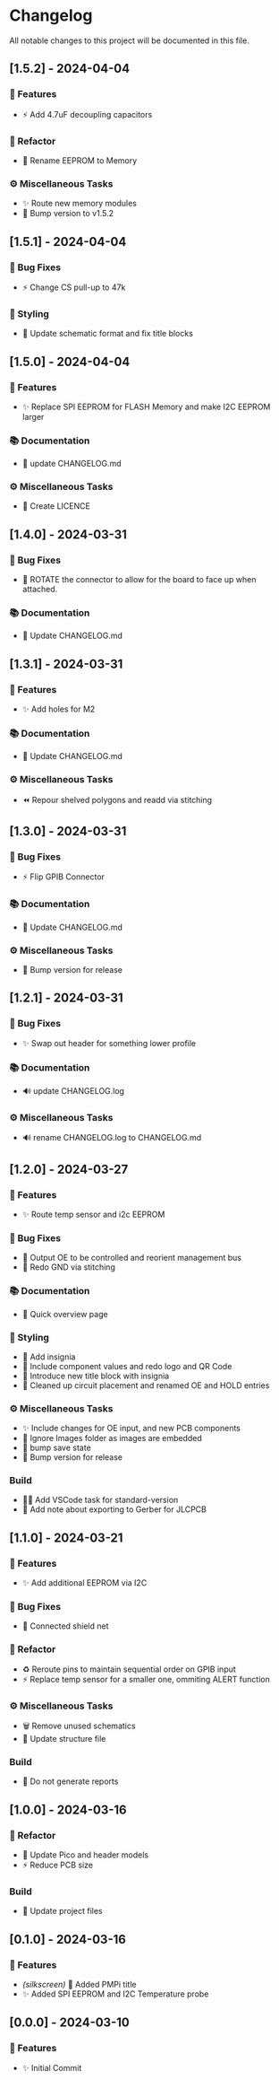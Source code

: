 # Changelog

All notable changes to this project will be documented in this file.

## [1.5.2] - 2024-04-04

### 🚀 Features

- :zap: Add 4.7uF decoupling capacitors

### 🚜 Refactor

- :truck: Rename EEPROM to Memory

### ⚙️ Miscellaneous Tasks

- :sparkles: Route new memory modules
- :bookmark: Bump version to v1.5.2

## [1.5.1] - 2024-04-04

### 🐛 Bug Fixes

- :zap: Change CS pull-up to 47k

### 🎨 Styling

- :lipstick: Update schematic format and fix title blocks

## [1.5.0] - 2024-04-04

### 🚀 Features

- :sparkles: Replace SPI EEPROM for FLASH Memory and make I2C EEPROM larger

### 📚 Documentation

- :memo: update CHANGELOG.md

### ⚙️ Miscellaneous Tasks

- :page_facing_up: Create LICENCE

## [1.4.0] - 2024-03-31

### 🐛 Bug Fixes

- :bug: ROTATE the connector to allow for the board to face up when attached.

### 📚 Documentation

- :memo: Update CHANGELOG.md

## [1.3.1] - 2024-03-31

### 🚀 Features

- :sparkles: Add holes for M2

### 📚 Documentation

- :memo: Update CHANGELOG.md

### ⚙️ Miscellaneous Tasks

- :rewind: Repour shelved polygons and readd via stitching

## [1.3.0] - 2024-03-31

### 🐛 Bug Fixes

- :zap: Flip GPIB Connector

### 📚 Documentation

- :memo: Update CHANGELOG.md

### ⚙️ Miscellaneous Tasks

- :bookmark: Bump version for release

## [1.2.1] - 2024-03-31

### 🐛 Bug Fixes

- :sparkles: Swap out header for something lower profile

### 📚 Documentation

- :loud_sound: update CHANGELOG.log

### ⚙️ Miscellaneous Tasks

- :loud_sound: rename CHANGELOG.log to CHANGELOG.md

## [1.2.0] - 2024-03-27

### 🚀 Features

- :sparkles: Route temp sensor and i2c EEPROM

### 🐛 Bug Fixes

- :bug: Output OE to be controlled and reorient management bus
- :art: Redo GND via stitching

### 📚 Documentation

- :memo: Quick overview page

### 🎨 Styling

- :lipstick: Add insignia
- :art: Include component values and redo logo and QR Code
- :lipstick: Introduce new title block with insignia
- :art: Cleaned up circuit placement and renamed OE and HOLD entries

### ⚙️ Miscellaneous Tasks

- :sparkles: Include changes for OE input, and new PCB components
- :see_no_evil: Ignore Images folder as images are embedded
- :wrench: bump save state
- :bookmark: Bump version for release

### Build

- :technologist: Add VSCode task for standard-version
- :wrench: Add note about exporting to Gerber for JLCPCB

## [1.1.0] - 2024-03-21

### 🚀 Features

- :sparkles: Add additional EEPROM via I2C

### 🐛 Bug Fixes

- :bug: Connected shield net

### 🚜 Refactor

- :recycle: Reroute pins to maintain sequential order on GPIB input
- :zap: Replace temp sensor for a smaller one, ommiting ALERT function

### ⚙️ Miscellaneous Tasks

- :wastebasket: Remove unused schematics
- :wrench: Update structure file

### Build

- :wrench: Do not generate reports

## [1.0.0] - 2024-03-16

### 🚜 Refactor

- :bento: Update Pico and header models
- :zap: Reduce PCB size

### Build

- :wrench: Update project files

## [0.1.0] - 2024-03-16

### 🚀 Features

- *(silkscreen)* :art: Added PMPi title
- :sparkles: Added SPI EEPROM and I2C Temperature probe

## [0.0.0] - 2024-03-10

### 🚀 Features

- :sparkles: Initial Commit

<!-- generated by git-cliff -->
